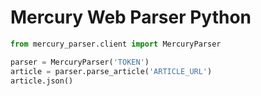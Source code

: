 # Mercury Web Parser Python


```python
from mercury_parser.client import MercuryParser

parser = MercuryParser('TOKEN')
article = parser.parse_article('ARTICLE_URL')
article.json()
```
